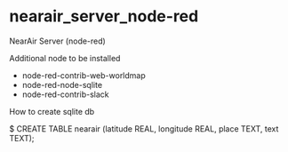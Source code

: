 # nearair_server_node-red

NearAir Server (node-red)

Additional node to be installed
- node-red-contrib-web-worldmap
- node-red-node-sqlite
- node-red-contrib-slack

How to create sqlite db

$ CREATE TABLE nearair (latitude REAL, longitude REAL, place TEXT, text TEXT);
